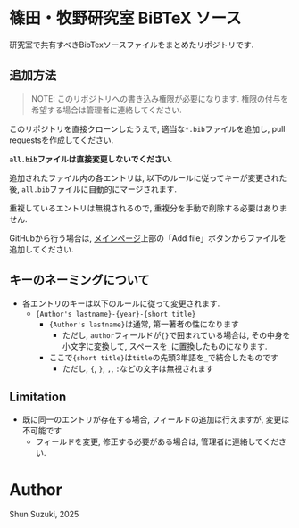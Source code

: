 # 篠田・牧野研究室 BiBTeX ソース

研究室で共有すべきBibTexソースファイルをまとめたリポジトリです.

## 追加方法

> NOTE: このリポジトリへの書き込み権限が必要になります. 権限の付与を希望する場合は管理者に連絡してください.

このリポジトリを直接クローンしたうえで, 適当な`*.bib`ファイルを追加し, pull requestsを作成してください.

**`all.bib`ファイルは直接変更しないでください.**

追加されたファイル内の各エントリは, 以下のルールに従ってキーが変更された後, `all.bib`ファイルに自動的にマージされます.

重複しているエントリは無視されるので, 重複分を手動で削除する必要はありません.

GitHubから行う場合は, [メインページ](https://github.com/shinolab/shinolab-bibtex)上部の「Add file」ボタンからファイルを追加してください.

## キーのネーミングについて

- 各エントリのキーは以下のルールに従って変更されます.
  - `{Author's lastname}-{year}-{short title}`
    - `{Author's lastname}`は通常, 第一著者の性になります
      - ただし, `author`フィールドが`{}`で囲まれている場合は, その中身を小文字に変換して, スペースを`_`に置換したものになります.
    - ここで`{short title}`は`title`の先頭3単語を`_`で結合したものです
      - ただし, `{`, `}`, `,`, `:`などの文字は無視されます

## Limitation

- 既に同一のエントリが存在する場合, フィールドの追加は行えますが, 変更は不可能です
  - フィールドを変更, 修正する必要がある場合は, 管理者に連絡してください.

# Author
Shun Suzuki, 2025
